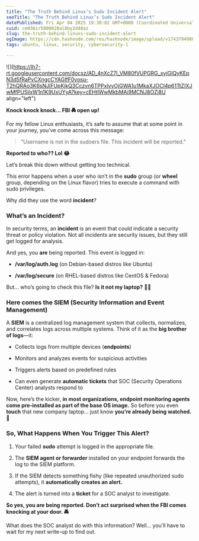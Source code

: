 ```yaml
---
title: "The Truth Behind Linux’s Sudo Incident Alert"
seoTitle: "The Truth Behind Linux’s Sudo Incident Alert"
datePublished: Fri Apr 04 2025 19:30:02 GMT+0000 (Coordinated Universal Time)
cuid: cm936ir5000020al8by2d48az
slug: the-truth-behind-linuxs-sudo-incident-alert
ogImage: https://cdn.hashnode.com/res/hashnode/image/upload/v1743794986120/7dbc8cbd-b597-4f02-ba3f-57c93d8b36b3.png
tags: ubuntu, linux, security, cybersecurity-1

---
```


![](https://lh7-rt.googleusercontent.com/docsz/AD_4nXcZ7I_VM80fVUPGRG_xyiGIQyKEpN3d5fRaPvCXngcCYAGIfF0yosu-T2hQRAo3K6sNJlFUpKjkQ3Cczvn6TPPxlvyOjGWA1u1MkaXJOCI4p61TtZIXJwMfPU5ilxW1n1K9UxUYyA?key=cEHtlWwMkbMAi9MCNJ8OZj8U align="left")

**Knock knock knock… FBI 🚔 open up!**

For my fellow Linux enthusiasts, it’s safe to assume that at some point in your journey, you’ve come across this message:

> “Username is not in the sudoers file. This incident will be reported.”

**Reported to who?? Lol 😂**

Let’s break this down without getting too technical.

This error happens when a user who isn’t in the **sudo** group (or **wheel** group, depending on the Linux flavor) tries to execute a command with sudo privileges.

Why did they use the word **incident**?

### **What’s an Incident?**

In security terms, an **incident** is an event that could indicate a security threat or policy violation. Not all incidents are security issues, but they still get logged for analysis.

And yes, you **are** being reported. This event is logged in:

* **/var/log/auth.log** (on Debian-based distros like Ubuntu)
    
* **/var/log/secure** (on RHEL-based distros like CentOS & Fedora)
    

But… who’s going to check this file? **Is it not my laptop?** 🤷‍♂️

### **Here comes the SIEM (Security Information and Event Management)**

A **SIEM** is a centralized log management system that collects, normalizes, and correlates logs across multiple systems. Think of it as the **big brother of logs**—it:

* Collects logs from multiple devices (**endpoints**)
    
* Monitors and analyzes events for suspicious activities
    
* Triggers alerts based on predefined rules
    
* Can even generate **automatic tickets** that SOC (Security Operations Center) analysts respond to
    

Now, here’s the kicker, **in most organizations, endpoint monitoring agents come pre-installed as part of the base OS image.** So before you even **touch** that new company laptop… just know **you’re already being watched.** 👀

### **So, What Happens When You Trigger This Alert?**

1. Your failed **sudo** attempt is logged in the appropriate file.
    
2. The **SIEM agent or forwarder** installed on your endpoint forwards the log to the SIEM platform.
    
3. If the SIEM detects something fishy (like repeated unauthorized sudo attempts), it **automatically creates an alert.**
    
4. The alert is turned into a **ticket** for a SOC analyst to investigate.
    

**So yes, you are being reported. Don’t act surprised when the FBI comes knocking at your door. 🚔**

What does the SOC analyst do with this information? Well… you’ll have to wait for my next write-up to find out.